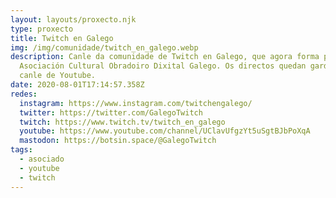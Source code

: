 ```yaml
---
layout: layouts/proxecto.njk
type: proxecto
title: Twitch en Galego
img: /img/comunidade/twitch_en_galego.webp
description: Canle da comunidade de Twitch en Galego, que agora forma parte da
  Asociación Cultural Obradoiro Dixital Galego. Os directos quedan gardados na
  canle de Youtube.
date: 2020-08-01T17:14:57.358Z
redes:
  instagram: https://www.instagram.com/twitchengalego/
  twitter: https://twitter.com/GalegoTwitch
  twitch: https://www.twitch.tv/twitch_en_galego
  youtube: https://www.youtube.com/channel/UClavUfgzYt5uSgtBJbPoXqA
  mastodon: https://botsin.space/@GalegoTwitch
tags:
  - asociado
  - youtube
  - twitch
---
```

